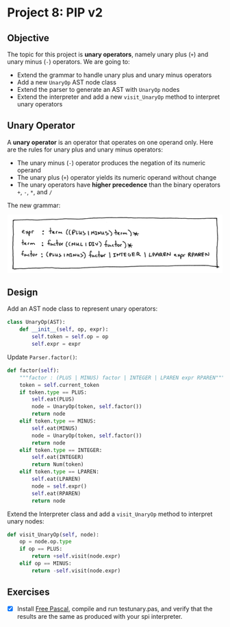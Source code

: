 # Project 8: PIP v2

## Objective

The topic for this project is **unary operators**, namely unary plus (`+`) and unary minus (`-`) operators. We are going to:

- Extend the grammar to handle unary plus and unary minus operators
- Add a new `UnaryOp` AST node class
- Extend the parser to generate an AST with `UnaryOp` nodes
- Extend the interpreter and add a new `visit_UnaryOp` method to interpret unary operators

## Unary Operator

A **unary operator** is an operator that operates on one operand only. Here are the rules for unary plus and unary minus operators:

- The unary minus (`-`) operator produces the negation of its numeric operand
- The unary plus (`+`) operator yields its numeric operand without change
- The unary operators have **higher precedence** than the binary operators `+`, `-`, `*`, and `/`

The new grammar:

![Grammar](Grammar.png)

## Design

Add an AST node class to represent unary operators:

```python
class UnaryOp(AST):
    def __init__(self, op, expr):
        self.token = self.op = op
        self.expr = expr
```

Update `Parser.factor()`:

```python
def factor(self):
    """factor : (PLUS | MINUS) factor | INTEGER | LPAREN expr RPAREN"""
    token = self.current_token
    if token.type == PLUS:
        self.eat(PLUS)
        node = UnaryOp(token, self.factor())
        return node
    elif token.type == MINUS:
        self.eat(MINUS)
        node = UnaryOp(token, self.factor())
        return node
    elif token.type == INTEGER:
        self.eat(INTEGER)
        return Num(token)
    elif token.type == LPAREN:
        self.eat(LPAREN)
        node = self.expr()
        self.eat(RPAREN)
        return node
```

Extend the Interpreter class and add a `visit_UnaryOp` method to interpret unary nodes:

```python
def visit_UnaryOp(self, node):
    op = node.op.type
    if op == PLUS:
        return +self.visit(node.expr)
    elif op == MINUS:
        return -self.visit(node.expr)
```

## Exercises

- [x] Install [Free Pascal](https://www.freepascal.org/), compile and run testunary.pas, and verify that the results are the same as produced with your spi interpreter.
